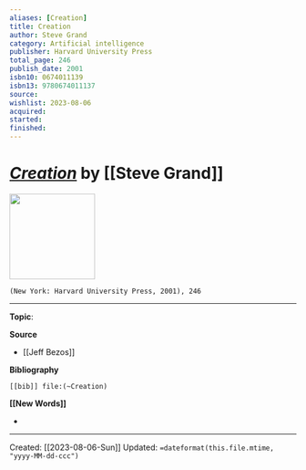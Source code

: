 ```yaml
---
aliases: [Creation]
title: Creation
author: Steve Grand
category: Artificial intelligence
publisher: Harvard University Press
total_page: 246
publish_date: 2001
isbn10: 0674011139
isbn13: 9780674011137
source: 
wishlist: 2023-08-06
acquired: 
started: 
finished: 
---
```

# *[Creation]()* by [[Steve Grand]]

<img src="http://books.google.com/books/content?id=aSqzKUnANM8C&printsec=frontcover&img=1&zoom=1&edge=curl&source=gbs_api" width=150>

`(New York: Harvard University Press, 2001), 246`



--- 
**Topic**: 

**Source**
- [[Jeff Bezos]]

**Bibliography**

```query
[[bib]] file:(~Creation)
```
 

**[[New Words]]**

- 

---
Created: [[2023-08-06-Sun]]
Updated: `=dateformat(this.file.mtime, "yyyy-MM-dd-ccc")`